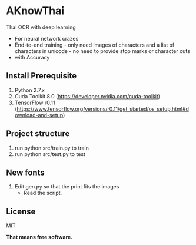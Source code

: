 # **AKnowThai**


Thai OCR with deep learning
  - For neural network crazes
  - End-to-end training 
  		- only need images of characters and a list of characters in unicode
  		- no need to provide stop marks or character cuts
  - with Accuracy

## Install Prerequisite

1. Python 2.7.x 
2. Cuda Toolkit 8.0 (https://developer.nvidia.com/cuda-toolkit)
3. TensorFlow r0.11 (https://www.tensorflow.org/versions/r0.11/get_started/os_setup.html#download-and-setup)


## Project structure

1. run python src/train.py to train
2. run python src/test.py to test


## New fonts

1. Edit gen.py so that the print fits the images
	- Read the script.

## License 

MIT

**That means free software.**


